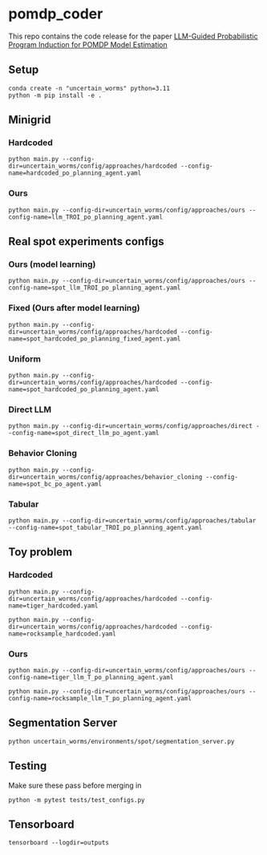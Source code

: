 # pomdp_coder

This repo contains the code release for the paper
[LLM-Guided Probabilistic Program Induction for POMDP Model Estimation](https://arxiv.org/pdf/2505.02216)

## Setup

```
conda create -n "uncertain_worms" python=3.11
python -m pip install -e .
```

## Minigrid

### Hardcoded

```
python main.py --config-dir=uncertain_worms/config/approaches/hardcoded --config-name=hardcoded_po_planning_agent.yaml
```

### Ours

```
python main.py --config-dir=uncertain_worms/config/approaches/ours --config-name=llm_TROI_po_planning_agent.yaml
```

## Real spot experiments configs

### Ours (model learning)

```
python main.py --config-dir=uncertain_worms/config/approaches/ours --config-name=spot_llm_TROI_po_planning_agent.yaml
```

### Fixed (Ours after model learning)

```
python main.py --config-dir=uncertain_worms/config/approaches/hardcoded --config-name=spot_hardcoded_po_planning_fixed_agent.yaml
```

### Uniform

```
python main.py --config-dir=uncertain_worms/config/approaches/hardcoded --config-name=spot_hardcoded_po_planning_agent.yaml
```

### Direct LLM

```
python main.py --config-dir=uncertain_worms/config/approaches/direct --config-name=spot_direct_llm_po_agent.yaml
```

### Behavior Cloning

```
python main.py --config-dir=uncertain_worms/config/approaches/behavior_cloning --config-name=spot_bc_po_agent.yaml
```

### Tabular

```
python main.py --config-dir=uncertain_worms/config/approaches/tabular --config-name=spot_tabular_TROI_po_planning_agent.yaml
```

## Toy problem

### Hardcoded

```
python main.py --config-dir=uncertain_worms/config/approaches/hardcoded --config-name=tiger_hardcoded.yaml
```

```
python main.py --config-dir=uncertain_worms/config/approaches/hardcoded --config-name=rocksample_hardcoded.yaml
```

### Ours

```
python main.py --config-dir=uncertain_worms/config/approaches/ours --config-name=tiger_llm_T_po_planning_agent.yaml
```

```
python main.py --config-dir=uncertain_worms/config/approaches/ours --config-name=rocksample_llm_T_po_planning_agent.yaml
```

## Segmentation Server

```
python uncertain_worms/environments/spot/segmentation_server.py
```

## Testing

Make sure these pass before merging in

```
python -m pytest tests/test_configs.py
```

## Tensorboard

```
tensorboard --logdir=outputs
```
